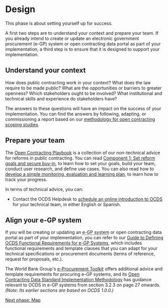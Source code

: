 # Design

This phase is about setting yourself up for success.

A first two steps are to understand your context and prepare your team. If you already intend to create or update an electronic government procurement (e-GP) system or open contracting data portal as part of your implementation, a third step is to ensure that it is designed to support your implementation.

## Understand your context

How does public contracting work in your context? What does the law require to be made public? What are the opportunities or barriers to greater openness? Which stakeholders ought to be involved? What institutional and technical skills and experience do stakeholders have?

The answers to these questions will have an impact on the success of your implementation. You can find the answers by following, adapting, or commissioning a report based on our [methodology for open contracting scoping studies](https://www.open-contracting.org/resources/methodology-open-contracting-scoping-studies/).

## Prepare your team

The [Open Contracting Playbook](https://docs.google.com/document/d/1qRb171Ps-CZdyk5fXlEyo-lxKaVbJtzIP7iyjbfUyU0/edit) is a collection of our non-technical advice for reforms in public contracting. You can read [Component 1: Set reform goals and secure buy-in](https://docs.google.com/document/d/1qRb171Ps-CZdyk5fXlEyo-lxKaVbJtzIP7iyjbfUyU0/edit#heading=h.5fyh9snz6r8e), to learn how to set your goals, build your team, conduct user research, and define use cases. You can also read how to [develop a simple monitoring, evaluation and learning plan](https://docs.google.com/document/d/1qRb171Ps-CZdyk5fXlEyo-lxKaVbJtzIP7iyjbfUyU0/edit#heading=h.pne882a3fj44), to learn how to track your progress.

In terms of technical advice, you can:

* Contact the OCDS Helpdesk to [schedule an online introduction to OCDS](../../support/index) for your technical team, in either English or Spanish.

## Align your e-GP system

If you will be creating or updating an <abbr title="electronic government procurement system">e-GP system</abbr> or open contracting data portal as part of your implementation, you can refer to our [Guide to Defining OCDS Functional Requirements for e-GP Systems](https://www.open-contracting.org/resources/guide-defining-open-contracting-data-standard-functional-requirements-electronic-government-procurement-systems/), which includes functional requirements and template clauses that you can adapt for your technical specifications or procurement documents (terms of reference, request for proposals, etc.).

The World Bank Group's [e-Procurement Toolkit](http://www.eprocurementtoolkit.org/) offers additional advice and template requirements for procuring e-GP systems, and its [Open Contracting Data Standard Implementation Methodology](http://www.eprocurementtoolkit.org/sites/default/files/2016-11/OCDS_Implemetation_Methodology_0.pdf#page=27) has guidance relevant to OCDS in e-GP systems from section 3.2.3 on page 27 onwards. *(Note: Its earlier sections are based on OCDS 1.0.0.)*

[Next phase: Map](map)
